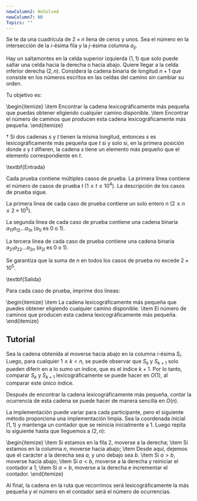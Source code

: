 ```yaml
---
newColumn2: NoSolved
newColumn7: NO
Topics: ""
---
```

Se te da una cuadrícula de $2 \times n$ llena de ceros y unos. Sea el número en la intersección de la $i$-ésima fila y la $j$-ésima columna $a_{ij}$.

Hay un saltamontes en la celda superior izquierda $(1,1)$ que solo puede saltar una celda hacia la derecha o hacia abajo. Quiere llegar a la celda inferior derecha $(2,n)$. Considera la cadena binaria de longitud $n+1$ que consiste en los números escritos en las celdas del camino sin cambiar su orden.

Tu objetivo es:

\begin{itemize}
    \item Encontrar la cadena lexicográficamente más pequeña que puedas obtener eligiendo cualquier camino disponible.
    \item Encontrar el número de caminos que producen esta cadena lexicográficamente más pequeña.
\end{itemize}

† Si dos cadenas $s$ y $t$ tienen la misma longitud, entonces $s$ es lexicográficamente más pequeña que $t$ si y solo si, en la primera posición donde $s$ y $t$ difieren, la cadena $s$ tiene un elemento más pequeño que el elemento correspondiente en $t$.

\textbf{Entrada}

Cada prueba contiene múltiples casos de prueba. La primera línea contiene el número de casos de prueba $t$ $(1 \leq t \leq 10^4)$. La descripción de los casos de prueba sigue.

La primera línea de cada caso de prueba contiene un solo entero $n$ $(2 \leq n \leq 2 \times 10^5)$.

La segunda línea de cada caso de prueba contiene una cadena binaria $a_{11}a_{12}\ldots a_{1n}$ ($a_{1i}$ es 0 o 1).

La tercera línea de cada caso de prueba contiene una cadena binaria $a_{21}a_{22}\ldots a_{2n}$ ($a_{2i}$ es 0 o 1).

Se garantiza que la suma de $n$ en todos los casos de prueba no excede $2 \times 10^5$.

\textbf{Salida}

Para cada caso de prueba, imprime dos líneas:

\begin{itemize}
    \item La cadena lexicográficamente más pequeña que puedes obtener eligiendo cualquier camino disponible.
    \item El número de caminos que producen esta cadena lexicográficamente más pequeña.
\end{itemize}
## Tutorial


Sea la cadena obtenida al moverse hacia abajo en la columna $i$-ésima $S_i$. Luego, para cualquier $1 \leq k < n$, se puede observar que $S_k$ y $S_{k+1}$ solo pueden diferir en a lo sumo un índice, que es el índice $k+1$. Por lo tanto, comparar $S_k$ y $S_{k+1}$ lexicográficamente se puede hacer en $O(1)$, al comparar este único índice.

Después de encontrar la cadena lexicográficamente más pequeña, contar la ocurrencia de esta cadena se puede hacer de manera sencilla en $O(n)$.

La implementación puede variar para cada participante, pero el siguiente método proporciona una implementación limpia. Sea la coordenada inicial $(1,1)$ y mantenga un contador que se reinicia inicialmente a 1. Luego repita lo siguiente hasta que lleguemos a $(2,n)$:

\begin{itemize}
    \item Si estamos en la fila 2, moverse a la derecha;
    \item Si estamos en la columna $n$, moverse hacia abajo;
    \item Desde aquí, dejemos que el carácter a la derecha sea $a$, y uno debajo sea $b$.
    \item Si $a > b$, moverse hacia abajo;
    \item Si $a < b$, moverse a la derecha y reiniciar el contador a 1;
    \item Si $a = b$, moverse a la derecha e incrementar el contador.
\end{itemize}

Al final, la cadena en la ruta que recorrimos será lexicográficamente la más pequeña y el número en el contador será el número de ocurrencias.
